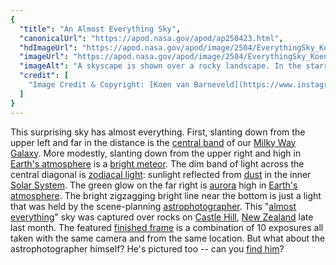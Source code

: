 ```yaml
---
{
  "title": "An Almost Everything Sky",
  "canonicalUrl": "https://apod.nasa.gov/apod/ap250423.html",
  "hdImageUrl": "https://apod.nasa.gov/apod/image/2504/EverythingSky_Koen_3504.jpg",
  "imageUrl": "https://apod.nasa.gov/apod/image/2504/EverythingSky_Koen_960.jpg",
  "imageAlt": "A skyscape is shown over a rocky landscape. In the starry sky are the central band of our Milky Way Galaxy on the left, a meteor trail on the right, the dim band of zodiacal light in the center, and the photographer holding a light just below the center. The path of the light is shown as a bright streak in the bottom part of the frame. Please see the explanation for more detailed information.",
  "credit": [
    "Image Credit & Copyright: [Koen van Barneveld](https://www.instagram.com/koenvanbarneveld/)"
  ]
}
---
```


This surprising sky has almost everything. First, slanting down from the upper left and far in the distance is the [central band](https://apod.nasa.gov/apod/ap220313.html) of our [Milky Way Galaxy](https://science.nasa.gov/resource/the-milky-way-galaxy/). More modestly, slanting down from the upper right and high in [Earth's atmosphere](https://science.nasa.gov/earth/earth-atmosphere/earths-atmosphere-a-multi-layered-cake/) is a [bright meteor](https://apod.nasa.gov/apod/ap110123.html). The dim band of light across the central diagonal is [zodiacal light](https://en.wikipedia.org/wiki/Zodiacal_light): sunlight reflected from [dust](https://en.wikipedia.org/wiki/Cosmic_dust) in the inner [Solar System](https://eyes.nasa.gov/apps/solar-system/). The green glow on the far right is [aurora](https://apod.nasa.gov/apod/ap240612.html) high in [Earth's atmosphere](https://www.nasa.gov/general/what-is-earths-atmosphere/). The bright zigzagging bright line near the bottom is just a light that was held by the scene-planning [astrophotographer](https://www.astronomy.com/observing/capturing-the-cosmos-how-to-be-an-astrophotographer/). This "[almost everything](https://apod.nasa.gov/apod/ap201021.html)" sky was captured over rocks on [Castle Hill](https://youtu.be/6NM2c15BHBM), [New Zealand](https://en.wikipedia.org/wiki/New_Zealand) late last month. The featured [finished frame](https://www.instagram.com/p/DHse6P6uKZj/) is a combination of 10 exposures all taken with the same camera and from the same location. But what about the astrophotographer himself? He's pictured too -- can you [find him](https://www.mediastorehouse.co.uk/p/617/tabby-kitten-looking-pot-plant-9446207.jpg)?
